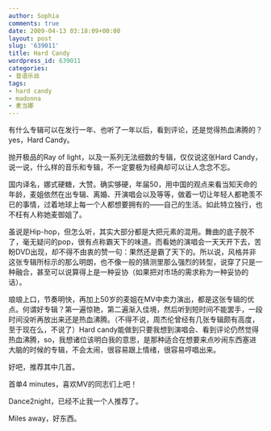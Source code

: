 ```yaml
---
author: Sophia
comments: true
date: 2009-04-13 03:18:09+00:00
layout: post
slug: '639011'
title: Hard Candy
wordpress_id: 639011
categories:
- 音语乐丝
tags:
- hard candy
- madonna
- 麦当娜
---
```


有什么专辑可以在发行一年、也听了一年以后，看到评论，还是觉得热血沸腾的？yes，Hard Candy。

 

抛开极品的Ray of light，以及一系列无法细数的专辑，仅仅说这张Hard Candy，说一说，什么样的音乐和专辑，不一定要极为经典却可以让人念念不忘。

 

国内译名，娜式硬糖，大赞。确实够硬，年届50，用中国的观点来看当知天命的年龄，麦姐依然在出专辑、离婚、开演唱会以及等等，做着一切让年轻人都艳羡不已的事情，过着地球上每一个人都想要拥有的——自己的生活。如此特立独行，也不枉有人称她麦御姐了。

 

虽说是Hip-hop，但怎么听，其实大部分都是大把元素的混用。舞曲的底子脱不了，毫无疑问的pop，很有点称霸天下的味道。而看她的演唱会一天天开下去，苦盼DVD出现，却不得不由衷的赞一句：果然还是霸了天下的。所以说，风格并非这张专辑所标示的那么明朗，也不像一般的猜测里那么强烈的转型，说穿了只是一种融合，甚至可以说算得上是一种妥协（如果把对市场的需求称为一种妥协的话）。

 

琅琅上口，节奏明快，再加上50岁的麦姐在MV中卖力演出，都是这张专辑的优点。何谓好专辑？第一遍惊艳，第二遍渐入佳境，然后听到短时间不能罢手，一段时间没听再放出来还是热血沸腾。（不得不说，周杰伦曾经有几张专辑颇有高度，至于现在么，不说了）Hard candy能做到只要我想到演唱会、看到评论仍然觉得热血沸腾，so，我想诸位该明白我的意思，是那种适合在想要来点吵闹东西塞进大脑的时候的专辑，不会太闹，很容易跟上情绪，很容易哼唱出来。

 

好吧，推荐其中几首。

 

首单4 minutes，喜欢MV的同志们上吧！

 

Dance2night，已经不止我一个人推荐了。

 

Miles away，好东西。
